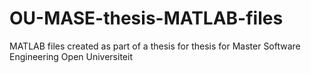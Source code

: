# OU-MASE-thesis-MATLAB-files
MATLAB files created as part of a thesis for thesis for Master Software Engineering Open Universiteit
